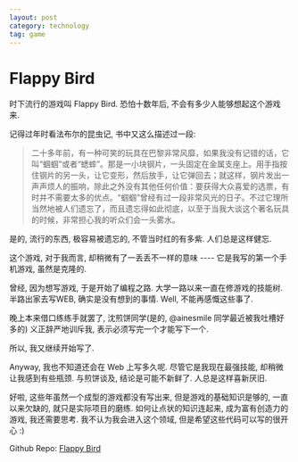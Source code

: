 ```yaml
---
layout: post
category: technology
tag: game
---
```


Flappy Bird
==========

时下流行的游戏叫 Flappy Bird.
恐怕十数年后, 不会有多少人能够想起这个游戏来.

记得过年时看法布尔的昆虫记, 书中又这么描述过一段:

> 二十多年前，有一种可笑的玩具在巴黎非常风靡，如果我没有记错的话，它叫“蝈蝈”或者“蟋蟀”。那是一小块钢片，一头固定在金属支座上。用手指按住钢片的另一头，让它变形，然后放手，让它弹回去；就这样，钢片发出一声声烦人的振响，除此之外没有其他任何价值：要获得大众喜爱的选票，有时并不需要太多的优点。“蝈蝈”曾经有过一段非常风光的日子。不过它理所当然地被人们遗忘了，而且遗忘得如此彻底，以至于当我大谈这个著名玩具的时候，非常担心我的听众们会一头雾水。

是的, 流行的东西, 极容易被遗忘的, 不管当时红的有多紫.
人们总是这样健忘.

这个游戏, 对于我而言, 却稍微有了一丢丢不一样的意味 ---- 它是我写的第一个手机游戏, 虽然是克隆的.

曾经, 因为想写游戏, 于是开始了编程之路.
大学一路以来一直在修游戏的技能树.
半路出家去写WEB, 确实是没有想到的事情.
Well, 不能再感慨这些事了.

晚上本来借口练练手就罢了, 沈煎饼同学(是的, @ainesmile 同学最近被我吐槽好多的) 义正辞严地训斥我, 表示必须写完一个才能写下一个.

所以, 我又继续开始写了.

Anyway, 我也不知道还会在 Web 上写多久呢. 尽管它是我现在最强技能, 却稍微让我感到有些瓶颈.
与煎饼谈及, 结论是可能不新鲜了.
人总是这样喜新厌旧.

好啦, 这些年虽然一个成型的游戏都没有写出来, 但是游戏的基础知识是够的, 一直以来欠缺的, 就只是实际项目的磨练. 如何让点状的知识连起来, 成为富有创造力的游戏, 我还需要思考.
我不认为我会进入这个领域, 但是希望这些代码可以写的很开心 :)

Github Repo: [Flappy Bird](https://github.com/soasme/FlappyBird)
